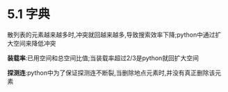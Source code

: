# 5.1 字典

散列表的元素越来越多时,冲突就回越来越多,导致搜索效率下降;python中通过扩大空间来降低冲突

**装载率**:已用空间和总空间比值;当装载率超过2/3是python就回扩大空间

**探测连**:python中为了保证探测连不断裂,当删除地点元素时,并没有真正删除该元素